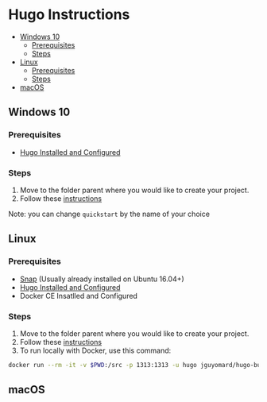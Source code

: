 # Hugo Instructions

- [Windows 10](#windows-10)
  - [Prerequisites](#prerequisites)
  - [Steps](#steps)
- [Linux](#linux)
  - [Prerequisites](#prerequisites-1)
  - [Steps](#steps-1)
- [macOS](#macos)

## Windows 10

### Prerequisites

- [Hugo Installed and Configured](https://gohugo.io/getting-started/installing/)

### Steps

1. Move to the folder parent where you would like to create your project.
2. Follow these [instructions](https://gohugo.io/getting-started/quick-start/#step-2-create-a-new-site)

Note: you can change `quickstart` by the name of your choice

## Linux

### Prerequisites

- [Snap](https://snapcraft.io/) (Usually already installed on Ubuntu 16.04+)
- [Hugo Installed and Configured](https://gohugo.io/getting-started/installing/#linux)
- Docker CE Insatlled and Configured

### Steps

1. Move to the folder parent where you would like to create your project.
2. Follow these [instructions](https://gohugo.io/getting-started/quick-start/#step-2-create-a-new-site)
3. To run locally with Docker, use this command:

```bash
docker run --rm -it -v $PWD:/src -p 1313:1313 -u hugo jguyomard/hugo-builder hugo server -w -D --bind=0.0.0.0
```

## macOS
